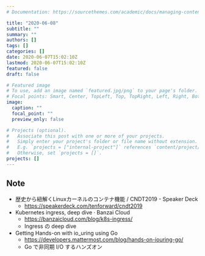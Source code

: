 ```yaml
---
# Documentation: https://sourcethemes.com/academic/docs/managing-content/

title: "2020-06-08"
subtitle: ""
summary: ""
authors: []
tags: []
categories: []
date: 2020-06-07T15:02:10Z
lastmod: 2020-06-07T15:02:10Z
featured: false
draft: false

# Featured image
# To use, add an image named `featured.jpg/png` to your page's folder.
# Focal points: Smart, Center, TopLeft, Top, TopRight, Left, Right, BottomLeft, Bottom, BottomRight.
image:
  caption: ""
  focal_point: ""
  preview_only: false

# Projects (optional).
#   Associate this post with one or more of your projects.
#   Simply enter your project's folder or file name without extension.
#   E.g. `projects = ["internal-project"]` references `content/project/deep-learning/index.md`.
#   Otherwise, set `projects = []`.
projects: []
---
```


## Note

* 歴史から紐解くLinuxカーネルのコンテナ機能 / CNDT2019 - Speaker Deck
  * https://speakerdeck.com/tenforward/cndt2019
* Kubernetes ingress, deep dive · Banzai Cloud
  * https://banzaicloud.com/blog/k8s-ingress/
  * Ingress の deep dive
* Getting Hands-on with io_uring using Go
  * https://developers.mattermost.com/blog/hands-on-iouring-go/
  * Go で非同期 I/O するハンズオン

